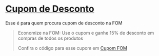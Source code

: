 # [Cupom de Desconto](https://github.com/CupomDeDesconto/Promocoes/blob/main/README.md)
Esse é para quem procura cupom de desconto na FOM
<blockquote cite="https://asasdodesconto.com/desconto/economize-na-fom-use-o-cupom-asas15-e-ganhe-15-de-desconto-em-compras-de-todos-os-produtos-2043558"><p>Economize na FOM: Use o cupom e ganhe 15% de desconto em compras de todos os produtos</p><footer>Confira o código para esse cupom em <a href="https://asasdodesconto.com/desconto/economize-na-fom-use-o-cupom-asas15-e-ganhe-15-de-desconto-em-compras-de-todos-os-produtos-2043558">Cupom FOM</a></footer></blockquote>
